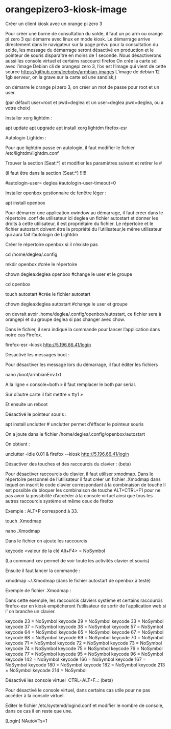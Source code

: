 # orangepizero3-kiosk-image
Créer un client kiosk avec un orange pi zero 3 


Pour créer une borne de consultation du solde, il faut un pc arm ou orange pi zero 3 qui démarre avec linux en mode kiosk.
Le démarrage arrive directement dans le navigateur sur la page prévu pour la consultation du solde, les message du démarrage seront désactivé en production et le pointeur de souris disparaître en moins de 1 seconde.
Nous désactiverons aussi les console virtuel et certains raccourci firefox
On crée la carte sd avec l’image Debian cli de orangepi zero 3, l’os est l’image qui vient de cette source https://github.com/leeboby/armbian-images
L’image de debian 12 1gb serveur, on la grave sur la carte sd une sandisk;)

on démarre le orange pi zero 3, on créer un mot de passe pour root et un user.

(par défault user=root et pwd=deglea et un user=deglea pwd=deglea, ou a votre choix) 


Installer xorg lightdm :

apt update
apt upgrade
apt install xorg lightdm firefox-esr

Autologin Lightdm :

Pour que lightdm passe en autologin, il faut modifier le fichier
/etc/lightdm/lightdm.conf

Trouver la section [Seat:*] et modifier les paramètres suivant et retirer le #

(il faut être dans la section [Seat:*] !!!!!

#autologin-user= deglea
#autologin-user-timeout=0


Installer openbox gestionnaire de fenêtre léger :


apt install openbox


Pour démarrer une application xwindow au démarrage, il faut créer dans le répertoire .conf de utilisateur ici deglea un fichier autostart et donner les droits à cette utilisateur, il est propriétaire du fichier.
Le répertoire et le fichier autostart doivent être la propriété du l’utilisateur,le même utilisateur qui aura fait l’autologin de Lightdm

Créer le répertoire openbox si il n’existe pas

cd /home/deglea/.config

mkdir openbox #crée le répertoire

chown deglea:deglea openbox #change le user et le groupe 

cd openbox

touch autostart #crée le fichier autostart

chown deglea:deglea autostart #change le user et groupe

on devrait avoir .home/deglea/.config/openbox/autostart, ce fichier sera à orangepi et du groupe deglea si pas changer avec chow.

Dans le fichier, il sera indiqué la commande pour lancer l’application dans notre cas Firefox.

firefox-esr –kiosk http://5.196.66.41/login


Désactivé les messages boot :

Pour désactiver les message lors du démarrage, il faut éditer les fichiers 

nano /boot/armbianEnv.txt

A la ligne « console=both » il faut remplacer le both par serial.

Sur d’autre carte il fait mettre « tty1 »


Et ensuite un reboot

Désactivé le pointeur souris :

apt install unclutter # unclutter permet d’éffacer le pointeur souris 

On a joute dans le fichier /home/deglea/.config/openbox/autostart

On obtient :

unclutter -idle 0.01 &
firefox --kiosk http://5.196.66.41/login


Désactiver des touches et des raccourcis du clavier : (beta)

Pour désactiver raccourcis du clavier, il faut utiliser xmodmap.
Dans le répertoire personnel de l’utilisateur il faut créer un fichier .Xmodmap dans lequel on inscrit le code clavier correspondant à la combinaison de touche 
Il est possible de bloquer les combinaison de touche ALT+CTRL+F1 pour ne pas avoir la possibilité d’accéder à la console virtuel ainsi que tous les autres raccourcis système et même ceux de firefox 

Exemple : ALT+P correspond à 33.

touch .Xmodmap

nano .Xmodmap


Dans le fichier on ajoute les raccourcis

keycode <valeur de la clé Alt+F4> = NoSymbol


(La command xev permet de voir toute les activités clavier et souris)


Ensuite il faut lancer la commande :


xmodmap ~/.Xmodmap (dans le fichier autostart de openbox à testé)





Exemple de fichier .Xmodmap :

Dans cette exemple, les raccourcis claviers système et certains raccourcis firefox-esr en kiosk empêcheront l’utilisateur de sortir de l’application web si l’ on branche un clavier.  

keycode 23 = NoSymbol
keycode 29 = NoSymbol
keycode 33 = NoSymbol
keycode 37 = NoSymbol
keycode 38 = NoSymbol
keycode 57 = NoSymbol
keycode 64 = NoSymbol
keycode 65 = NoSymbol
keycode 67 = NoSymbol
keycode 68 = NoSymbol
keycode 69 = NoSymbol
keycode 70 = NoSymbol
keycode 71 = NoSymbol
keycode 72 = NoSymbol
keycode 73 = NoSymbol
keycode 74 = NoSymbol
keycode 75 = NoSymbol
keycode 76 = NoSymbol
keycode 77 = NoSymbol
keycode 95 = NoSymbol
keycode 96 = NoSymbol
keycode 142 = NoSymbol
keycode 166 = NoSymbol
keycode 167 = NoSymbol
keycode 180 = NoSymbol
keycode 182 = NoSymbol
keycode 213 = NoSymbol
keycode 214 = NoSymbol


Désactivé les console virtuel  CTRL+ALT+F..: (beta)

Pour désactivé le console virtuel, dans certains cas utile pour ne pas accéder à la console virtuel.

Editer le fichier /etc/systemd/logind.conf et modifier le nombre de console, dans ce cas il en reste que une.
 
[Login]
NAutoVTs=1
